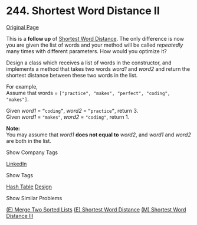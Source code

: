 # 244. Shortest Word Distance II

[Original Page](https://leetcode.com/problems/shortest-word-distance-ii/)

This is a **follow up** of [Shortest Word Distance](/problems/shortest-word-distance). The only difference is now you are given the list of words and your method will be called _repeatedly_ many times with different parameters. How would you optimize it?

Design a class which receives a list of words in the constructor, and implements a method that takes two words _word1_ and _word2_ and return the shortest distance between these two words in the list.

For example,  
Assume that words = `["practice", "makes", "perfect", "coding", "makes"]`.

Given _word1_ = `“coding”`, _word2_ = `“practice”`, return 3.  
Given _word1_ = `"makes"`, _word2_ = `"coding"`, return 1.

**Note:**  
You may assume that _word1_ **does not equal to** _word2_, and _word1_ and _word2_ are both in the list.

<div>

<div id="company_tags" class="btn btn-xs btn-warning">Show Company Tags</div>

<span class="hidebutton">[LinkedIn](/company/linkedin/)</span></div>

<div>

<div id="tags" class="btn btn-xs btn-warning">Show Tags</div>

<span class="hidebutton">[Hash Table](/tag/hash-table/) [Design](/tag/design/)</span></div>

<div>

<div id="similar" class="btn btn-xs btn-warning">Show Similar Problems</div>

<span class="hidebutton">[(E) Merge Two Sorted Lists](/problems/merge-two-sorted-lists/) [(E) Shortest Word Distance](/problems/shortest-word-distance/) [(M) Shortest Word Distance III](/problems/shortest-word-distance-iii/)</span></div>